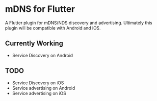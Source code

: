 # mDNS for Flutter

A Flutter plugin for mDNS&#x2F;NDS discovery and advertising.
Ultimately this plugin will be compatible with Android and iOS.

## Currently Working
- Service Discovery on Android

## TODO
- Service Discovery on iOS
- Service advertising on Android
- Service advertising on iOS


